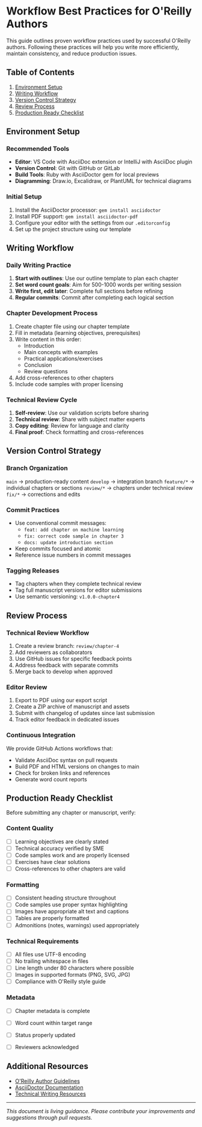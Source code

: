 # Workflow Best Practices for O'Reilly Authors

This guide outlines proven workflow practices used by successful O'Reilly authors. Following these practices will help you write more efficiently, maintain consistency, and reduce production issues.


## Table of Contents
1. [Environment Setup](#environment-setup)
2. [Writing Workflow](#writing-workflow)
3. [Version Control Strategy](#version-control-strategy)
4. [Review Process](#review-process)
5. [Production Ready Checklist](#production-ready-checklist)


## Environment Setup

### Recommended Tools
- **Editor**: VS Code with AsciiDoc extension or IntelliJ with AsciiDoc plugin
- **Version Control**: Git with GitHub or GitLab
- **Build Tools**: Ruby with AsciiDoctor gem for local previews
- **Diagramming**: Draw.io, Excalidraw, or PlantUML for technical diagrams

### Initial Setup
1. Install the AsciiDoctor processor: `gem install asciidoctor`
2. Install PDF support: `gem install asciidoctor-pdf`
3. Configure your editor with the settings from our `.editorconfig`
4. Set up the project structure using our template


## Writing Workflow

### Daily Writing Practice
1. **Start with outlines**: Use our outline template to plan each chapter
2. **Set word count goals**: Aim for 500-1000 words per writing session
3. **Write first, edit later**: Complete full sections before refining
4. **Regular commits**: Commit after completing each logical section

### Chapter Development Process
1. Create chapter file using our chapter template
2. Fill in metadata (learning objectives, prerequisites)
3. Write content in this order:
   - Introduction
   - Main concepts with examples
   - Practical applications/exercises
   - Conclusion
   - Review questions
4. Add cross-references to other chapters
5. Include code samples with proper licensing

### Technical Review Cycle
1. **Self-review**: Use our validation scripts before sharing
2. **Technical review**: Share with subject matter experts
3. **Copy editing**: Review for language and clarity
4. **Final proof**: Check formatting and cross-references


## Version Control Strategy

### Branch Organization
`main` -> production-ready content
`develop` -> integration branch
`feature/*` -> individual chapters or sections
`review/*` -> chapters under technical review
`fix/*` -> corrections and edits

### Commit Practices
- Use conventional commit messages:
  - `feat: add chapter on machine learning`
  - `fix: correct code sample in chapter 3`
  - `docs: update introduction section`
- Keep commits focused and atomic
- Reference issue numbers in commit messages

### Tagging Releases
- Tag chapters when they complete technical review
- Tag full manuscript versions for editor submissions
- Use semantic versioning: `v1.0.0-chapter4`


## Review Process

### Technical Review Workflow
1. Create a review branch: `review/chapter-4`
2. Add reviewers as collaborators
3. Use GitHub issues for specific feedback points
4. Address feedback with separate commits
5. Merge back to develop when approved

### Editor Review
1. Export to PDF using our export script
2. Create a ZIP archive of manuscript and assets
3. Submit with changelog of updates since last submission
4. Track editor feedback in dedicated issues

### Continuous Integration
We provide GitHub Actions workflows that:
- Validate AsciiDoc syntax on pull requests
- Build PDF and HTML versions on changes to main
- Check for broken links and references
- Generate word count reports


## Production Ready Checklist

Before submitting any chapter or manuscript, verify:

### Content Quality
- [ ] Learning objectives are clearly stated
- [ ] Technical accuracy verified by SME
- [ ] Code samples work and are properly licensed
- [ ] Exercises have clear solutions
- [ ] Cross-references to other chapters are valid

### Formatting
- [ ] Consistent heading structure throughout
- [ ] Code samples use proper syntax highlighting
- [ ] Images have appropriate alt text and captions
- [ ] Tables are properly formatted
- [ ] Admonitions (notes, warnings) used appropriately

### Technical Requirements
- [ ] All files use UTF-8 encoding
- [ ] No trailing whitespace in files
- [ ] Line length under 80 characters where possible
- [ ] Images in supported formats (PNG, SVG, JPG)
- [ ] Compliance with O'Reilly style guide

### Metadata
- [ ] Chapter metadata is complete
- [ ] Word count within target range
- [ ] Status properly updated
- [ ] Reviewers acknowledged


## Additional Resources

- [O'Reilly Author Guidelines](https://www.oreilly.com/author/)
- [AsciiDoctor Documentation](https://asciidoctor.org/docs/)
- [Technical Writing Resources](https://github.com/CynthiaPeter/Technical-Writing-Resources)

---

*This document is living guidance. Please contribute your improvements and suggestions through pull requests.*

